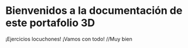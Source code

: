 # Bienvenidos a la documentación de este portafolio 3D

¡Ejercicios locuchones!
¡Vamos con todo!
//Muy bien
